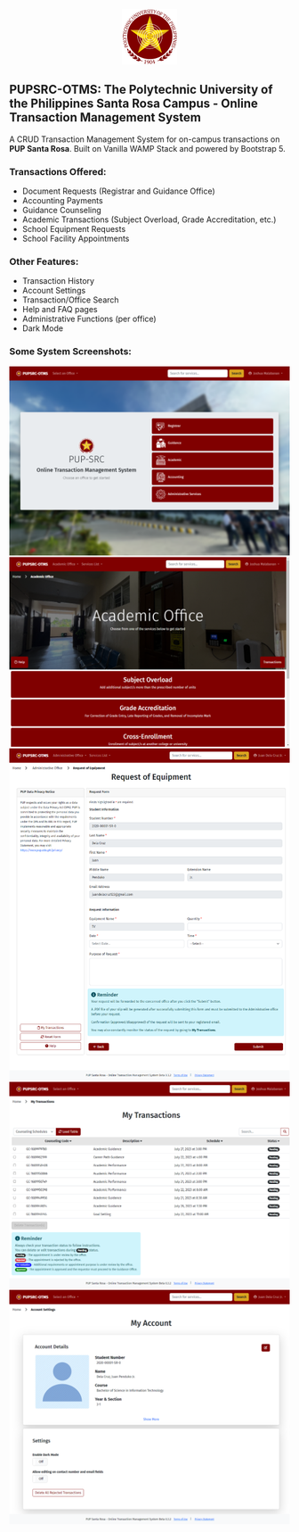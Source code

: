 <p align="center">
  <img src="https://github.com/phyrozz/PUPSRC-OTMS/blob/dev/assets/pup-logo.png?raw=true" alt="PUP Logo" width=100 />
</p>

## PUPSRC-OTMS: The Polytechnic University of the Philippines Santa Rosa Campus - Online Transaction Management System

A CRUD Transaction Management System for on-campus transactions on **PUP Santa Rosa**. Built on Vanilla WAMP Stack and powered by Bootstrap 5.

### Transactions Offered:
- Document Requests (Registrar and Guidance Office)
- Accounting Payments
- Guidance Counseling
- Academic Transactions (Subject Overload, Grade Accreditation, etc.)
- School Equipment Requests
- School Facility Appointments

### Other Features:
- Transaction History
- Account Settings
- Transaction/Office Search
- Help and FAQ pages
- Administrative Functions (per office)
- Dark Mode

### Some System Screenshots:
![PUPSRC-OTMS Home Page](https://github.com/phyrozz/PUPSRC-OTMS/blob/dev/assets/system_screenshots/student_home.png?raw=true)
![PUPSRC-OTMS Academic Home Page](https://github.com/phyrozz/PUPSRC-OTMS/blob/dev/assets/system_screenshots/student_academic.png?raw=true)
![PUPSRC-OTMS Transaction Form](https://github.com/phyrozz/PUPSRC-OTMS/blob/dev/assets/system_screenshots/student_administrative_request-equip.png?raw=true)
![PUPSRC-OTMS My Transactions Page](https://github.com/phyrozz/PUPSRC-OTMS/blob/dev/assets/system_screenshots/student_transactions.png?raw=true)
![PUPSRC-OTMS My Accounts Page](https://github.com/phyrozz/PUPSRC-OTMS/blob/dev/assets/system_screenshots/student_my_account.png?raw=true)
